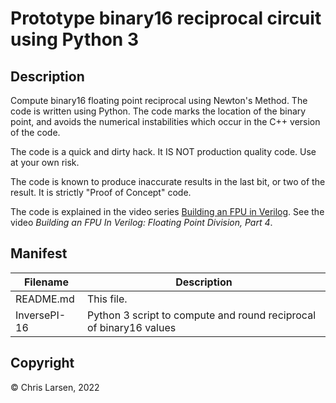 # Prototype binary16 reciprocal circuit using Python 3

## Description

Compute binary16 floating point reciprocal using Newton's Method. The code is written using Python. The code marks the location of the binary point, and avoids the numerical instabilities which occur in the C++ version of the code.

The code is a quick and dirty hack. It IS NOT production quality code. Use at your own risk.

The code is known to produce inaccurate results in the last bit, or two of the result. It is strictly "Proof of Concept" code.

The code is explained in the video series [Building an FPU in Verilog](https://www.youtube.com/playlist?list=PLlO9sSrh8HrwcDHAtwec1ycV-m50nfUVs).
See the video *Building an FPU In Verilog: Floating Point Division, Part 4*.

## Manifest

|   Filename   |                        Description                                  |
|--------------|---------------------------------------------------------------------|
| README.md    | This file.                                                          |
| InversePI-16 | Python 3 script to compute and round reciprocal of binary16 values  |

## Copyright

:copyright: Chris Larsen, 2022
